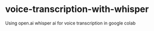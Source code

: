 # voice-transcription-with-whisper
Using open.ai whisper ai for voice transcription in google colab
